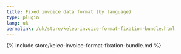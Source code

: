 ```yaml
---
title: Fixed invoice data format (by language)
type: plugin
lang: uk
permalink: /uk/store/keleo-invoice-format-fixation-bundle.html
---
```


{% include store/keleo-invoice-format-fixation-bundle.md %}
